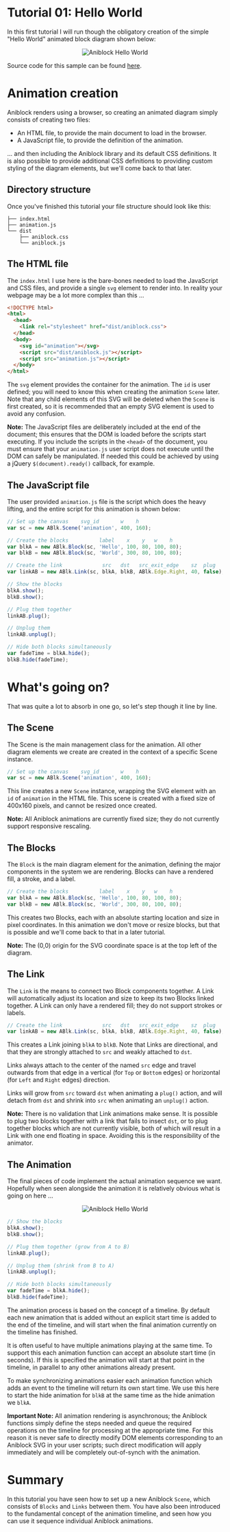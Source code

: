 Tutorial 01: Hello World
========================

In this first tutorial I will run though the obligatory creation of the simple
"Hello World" animated block diagram shown below:

<p align="center">
  <img src="../../media/tutorial_01.gif" alt="Aniblock Hello World" />
</p>

Source code for this sample can be found [here](./).


Animation creation
==================

Aniblock renders using a browser, so creating an animated diagram simply
consists of creating two files:

- An HTML file, to provide the main document to load in the browser.
- A JavaScript file, to provide the definition of the animation.

... and then including the Aniblock library and its default CSS definitions. It
is also possible to provide additional CSS definitions to providing custom
styling of the diagram elements, but we'll come back to that later.

Directory structure
-------------------

Once you've finished this tutorial your file structure should look like this:

    ├── index.html
    ├── animation.js
    └── dist
        ├── aniblock.css
        └── aniblock.js

The HTML file
-------------

The `index.html` I use here is the bare-bones needed to load the JavaScript
and CSS files, and provide a single `svg` element to render into. In reality
your webpage may be a lot more complex than this ...

```html
<!DOCTYPE html>
<html>
  <head>
    <link rel="stylesheet" href="dist/aniblock.css">
  </head>
  <body>
    <svg id="animation"></svg>
    <script src="dist/aniblock.js"></script>
    <script src="animation.js"></script>
  </body>
</html>
```

The `svg` element provides the container for the animation. The `id` is user
defined; you will need to know this when creating the animation `Scene` later.
Note that any child elements of this SVG will be deleted when the `Scene` is
first created, so it is recommended that an empty SVG element is used to avoid
any confusion.

**Note:** The JavaScript files are deliberately included at the end of the
document; this ensures that the DOM is loaded before the scripts start
executing. If you include the scripts in the `<head>` of the document, you must
ensure that your `animation.js` user script does not execute until the DOM can
safely be manipulated. If needed this could be achieved by using a jQuery
`$(document).ready()` callback, for example.

The JavaScript file
-------------------

The user provided `animation.js` file is the script which does the heavy
lifting, and the entire script for this animation is shown below:

```javascript
// Set up the canvas    svg_id       w    h
var sc = new ABlk.Scene('animation', 400, 160);

// Create the blocks          label    x    y   w    h
var blkA = new ABlk.Block(sc, 'Hello', 100, 80, 100, 80);
var blkB = new ABlk.Block(sc, 'World', 300, 80, 100, 80);

// Create the link             src   dst   src_exit_edge    sz  plug
var linkAB = new ABlk.Link(sc, blkA, blkB, ABlk.Edge.Right, 40, false);

// Show the blocks
blkA.show();
blkB.show();

// Plug them together
linkAB.plug();

// Unplug them
linkAB.unplug();

// Hide both blocks simultaneously
var fadeTime = blkA.hide();
blkB.hide(fadeTime);
```

What's going on?
================

That was quite a lot to absorb in one go, so let's step though it line by line.

The Scene
---------

The Scene is the main management class for the animation. All other diagram
elements we create are created in the context of a specific Scene instance.

```javascript
// Set up the canvas    svg_id       w    h
var sc = new ABlk.Scene('animation', 400, 160);
```

This line creates a new `Scene` instance, wrapping the SVG element with an `id`
of `animation` in the HTML file. This scene is created with a fixed size of
400x160 pixels, and cannot be resized once created.

**Note:** All Aniblock animations are currently fixed size; they do not
currently support responsive rescaling.

The Blocks
----------

The `Block` is the main diagram element for the animation, defining the major
components in the system we are rendering. Blocks can have a rendered fill,
a stroke, and a label.

```javascript
// Create the blocks          label    x    y   w    h
var blkA = new ABlk.Block(sc, 'Hello', 100, 80, 100, 80);
var blkB = new ABlk.Block(sc, 'World', 300, 80, 100, 80);
```

This creates two Blocks, each with an absolute starting location and size in
pixel coordinates. In this animation we don't move or resize blocks, but that is
possible and we'll come back to that in a later tutorial.

**Note:** The (0,0) origin for the SVG coordinate space is at the top left of
the diagram.

The Link
--------

The `Link` is the means to connect two Block components together. A
Link will automatically adjust its location and size to keep its two Blocks
linked together. A Link can only have a rendered fill; they do not support
strokes or labels.

```javascript
// Create the link             src   dst   src_exit_edge    sz  plug
var linkAB = new ABlk.Link(sc, blkA, blkB, ABlk.Edge.Right, 40, false);
```

This creates a Link joining `blkA` to `blkB`. Note that Links are directional,
and that they are strongly attached to `src` and weakly attached to `dst`.

Links always attach to the center of the named `src` edge and travel
outwards from that edge in a vertical (for `Top` or `Bottom` edges) or
horizontal (for `Left` and `Right` edges) direction.

Links will grow from `src` toward `dst` when animating a `plug()` action, and
will detach from `dst` and shrink into `src` when animating an `unplug()`
action.

**Note:** There is no validation that Link animations make sense. It is
possible to plug two blocks together with a link that fails to insect `dst`,
or to plug together blocks which are not currently visible, both of which will
result in a Link with one end floating in space. Avoiding this is the
responsibility of the animator.

The Animation
-------------

The final pieces of code implement the actual animation sequence we want.
Hopefully when seen alongside the animation it is relatively obvious what is
going on here ...

<p align="center">
  <img src="../../media/tutorial_01.gif" alt="Aniblock Hello World" />
</p>

```javascript
// Show the blocks
blkA.show();
blkB.show();

// Plug them together (grow from A to B)
linkAB.plug();

// Unplug them (shrink from B to A)
linkAB.unplug();

// Hide both blocks simultaneously
var fadeTime = blkA.hide();
blkB.hide(fadeTime);
```

The animation process is based on the concept of a timeline. By default each
new animation that is added without an explicit start time is added to the end
of the timeline, and will start when the final animation currently on the
timeline has finished.

It is often useful to have multiple animations playing at the same time. To
support this each animation function can accept an absolute start time
(in seconds). If this is specified the animation will start at that point in
the timeline, in parallel to any other animations already present.

To make synchronizing animations easier each animation function which adds an
event to the timeline will return its own start time. We use this here to start
the hide animation for `blkB` at the same time as the hide animation we `blkA`.

**Important Note:** All animation rendering is asynchronous; the Aniblock
functions simply define the steps needed and queue the required operations on
the timeline for processing at the appropriate time. For this reason it is
never safe to directly modify DOM elements corresponding to an Aniblock SVG in
your user scripts; such direct modification will apply immediately and will be
completely out-of-synch with the animation.


Summary
=======

In this tutorial you have seen how to set up a new Aniblock `Scene`, which
consists of `Blocks` and `Links` between them. You have also been introduced to
the fundamental concept of the animation timeline, and seen how you can use it
sequence individual Aniblock animations.
